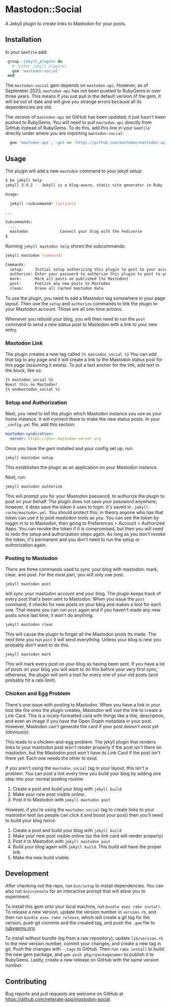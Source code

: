 # Mastodon::Social

A Jekyll plugin to create links to Mastodon for your posts.

## Installation

In your `Gemfile` add:
```ruby
 group :jekyll_plugins do
   # (other jekyll plugins)
   gem 'mastodon-social'
 end
```

The `mastodon-social` gem depends on `mastodon-api`. However, as of September 2023, `mastodon-api` has not been pushed to
RubyGems in over three years. This means if you just pull in the default version of the gem, it will be out of date and will
give you strange errors because all its dependencies are old.

The version of `mastodon-api` on GitHub has been updated; it just hasn't been pushed to RubyGems. You will need to pull
`mastodon-api` directly from GitHub instead of RubyGems. To do this, add this line in your `Gemfile` directly under where
you are importing `mastodon-social`:

```ruby
  gem 'mastodon-api', :git => 'https://github.com/mastodon/mastodon-api.git'
```

## Usage

The plugin will add a new `mastodon` command to your jekyll setup:
```sh
$ be jekyll help
jekyll 3.9.2 -- Jekyll is a blog-aware, static site generator in Ruby

Usage:

  jekyll <subcommand> [options]

...

Subcommands:
  ...
  mastodon              Connect your blog with the Fediverse
$
```

Running `jekyll mastodon help` shows the subcommands:
```sh
jekyll mastodon [command]

Commands:
  setup:     Initial setup authorizing this plugin to post to your account
  authorize: Enter your password to authorize this plugin to post to your Mastodon account
  mark:      Mark all posts as published (to Mastodon)
  post:      Publish any new posts to Mastodon
  clean:     Erase all cached mastodon data
```

To use the plugin, you need to add a Mastodon tag somewhere in your page layout. Then use the `setup` and `authorize`
commands to link the plugin to your Mastodon account. Those are all one-time actions.

Whenever you rebuild your blog, you will then need to run the `post` command to send a new status post to Mastodon
with a link to your new entry.

### Mastodon Link

The plugin creates a new tag called `{% mastodon_social %}` You can add that tag to any page and it will create
a link to the Mastodon status post for this page (assuming it exists). To put a text anchor for the link, add text in 
the block, like so:
```html
{% mastodon_social %}
Boost this on Mastodon!
{% endmastodon_social %}
```

### Setup and Authorization

Next, you need to tell the plugin which Mastodon instance you use as your home instance. It will connect there
to make the new status posts. In your `_config.yml` file, add this section:

```yaml
mastodon-syndication:
  server: https://your.mastodon-server.org
```

Once you have the gem installed and your config set up, run:
```
jekyll mastodon setup
```
This establishes the plugin as an application on your Mastodon instance.

Next, run:
```
jekyll mastodon authorize
```
This will prompt you for your Mastodon password, to authorize the plugin to post on your behalf. The plugin does
not save your password anywhere; however, it does save the token it uses to login. It's saved in 
`.jekyll-cache/mastodon.yml`. You should protect this; in theory anyone who has that token can use it to post
mastodon toots as you. You can see the token by loggin in to to Mastodon, then going to 
Preferences > Account > Authorized Apps. You can revoke the token if it is compromised, but then you will need
to redo the setup and authorization steps again. As long as you don't revoke the token, it's permanent and
you don't need to run the setup or authorization again.

### Posting to Mastodon

There are three commands used to sync your blog with mastodon: mark, clear, and post. For the most part, you
will only use post.

```
jekyll mastodon post
```
will sync your mastodon account and your blog. The plugin keeps track of every post that's been sent to Mastodon.
When you issue the `post` command, it checks for new posts on your blog and makes a toot for each one. That means
you can run `post` again and if you haven't made any new posts since last time, it won't do anything.

```
jekyll mastodon clear
```
This will cause the plugin to forget all the Mastodon posts its made. The next time you run `post` it will send
everything. Unless your blog is new you probably don't want to do this.

```
jekyll mastodon mark
```
This will mark every post on your blog as having been sent. If you have a lot of posts on your blog you will want
to do this before your very first sync; otherwise, the plugin will sent a toot for every one of your old posts (and
probably hit a rate limit).

### Chicken and Egg Problem

There's one issue with posting to Mastodon. When you have a link in your toot like the ones the plugin creates,
Mastodon will visit the link to create a Link Card. This is a nicely-formatted card with things like a title,
description, and even an image if you have the Open Graph metadata in your post. However, Mastodon can't generate
the card if your post doesn't exist yet (obviously).

This leads to a chicken-and-egg problem. The jekyll plugin that renders links to your mastodon post won't render
properly if the post isn't there on mastodon, but the Mastodon post won't have its Link Card if the post isn't
there yet. Each one needs the other to exist.

If you aren't using the `mastodon_social` tag in your layout, this isn't a problem. You can post a link
every time you build your blog by adding one step into your normal posting routine:

1. Create a post and build your blog with `jekyll build`
2. Make your new post visible online.
3. Post it to Mastodon with `jekyll mastodon post`

However, if you're using the `mastodon_social` tag to create links to your mastodon toot (so people can click it
and boost your post) then you'll need to build your blog *twice*:

1. Create a post and build your blog with `jekyll build`
2. Make your new post visible online (so the link card will render properly)
3. Post it to Mastodon with `jekyll mastodon post`
4. Build your blog again with `jekyll build`. This build will have the proper link.
5. Make the new build visible.

## Development

After checking out the repo, run `bin/setup` to install dependencies. You can also run `bin/console` for an interactive prompt that will allow you to experiment.

To install this gem onto your local machine, run `bundle exec rake install`. To release a new version, update the version number in `version.rb`, and then run `bundle exec rake release`, which will create a git tag for the version, push git commits and the created tag, and push the `.gem` file to [rubygems.org](https://rubygems.org).

To install without bundle (eg from a raw repository), update `lib/version.rb` to the new version number, commit your changes,
and create a new tag in git. Push the changes with `--tags` to GitHub. Then run `rake install` to build the new gem package, and
`gem push pkg/<packagename>` to publish it to RubyGems. Lastly, create a new release on GitHub with the same version number.

## Contributing

Bug reports and pull requests are welcome on GitHub at https://github.com/reiterate-app/mastodon-social.
